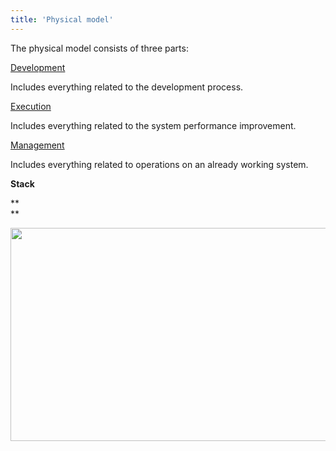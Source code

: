 ```yaml
---
title: 'Physical model'
---
```


The physical model consists of three parts: 

[Development](Development.md)

Includes everything related to the development process.

[Execution](Execution.md)

Includes everything related to the system performance improvement.

[Management](Management.md)

Includes everything related to operations on an already working system.

**Stack**

**  
**

<img src="download/temp/svgout6356290897837953232.png" width="751" height="341" />

